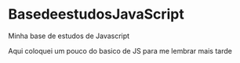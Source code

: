 # BasedeestudosJavaScript
 Minha base de estudos de Javascript

 Aqui coloquei um pouco do basico de JS para me lembrar mais tarde
